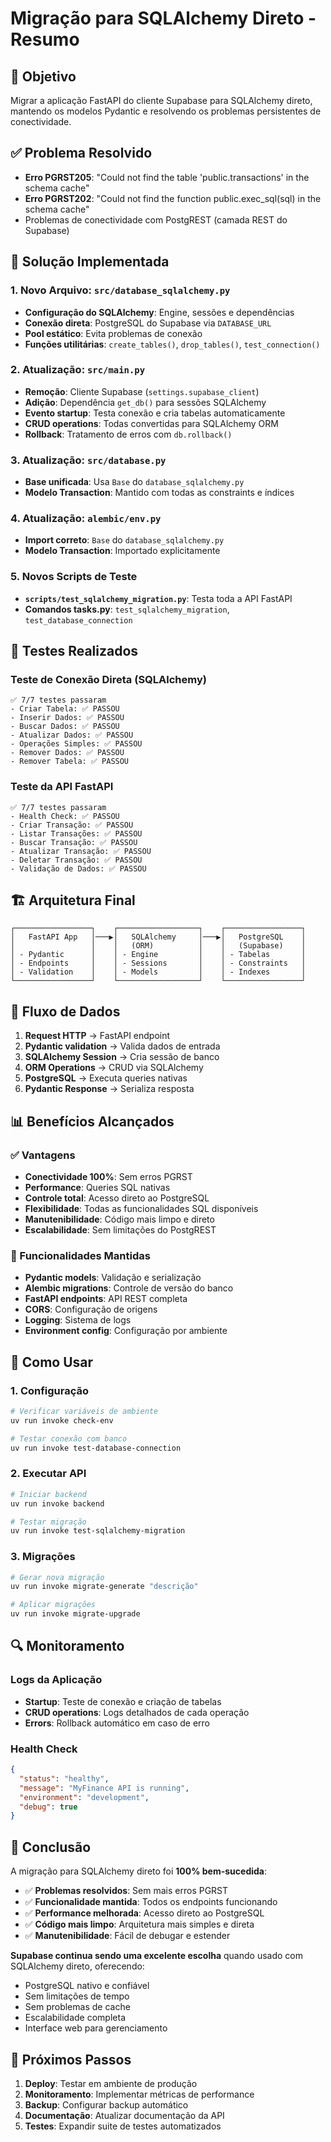 # Migração para SQLAlchemy Direto - Resumo

## 🎯 Objetivo
Migrar a aplicação FastAPI do cliente Supabase para SQLAlchemy direto, mantendo os modelos Pydantic e resolvendo os problemas persistentes de conectividade.

## ✅ Problema Resolvido
- **Erro PGRST205**: "Could not find the table 'public.transactions' in the schema cache"
- **Erro PGRST202**: "Could not find the function public.exec_sql(sql) in the schema cache"
- Problemas de conectividade com PostgREST (camada REST do Supabase)

## 🔧 Solução Implementada

### 1. Novo Arquivo: `src/database_sqlalchemy.py`
- **Configuração do SQLAlchemy**: Engine, sessões e dependências
- **Conexão direta**: PostgreSQL do Supabase via `DATABASE_URL`
- **Pool estático**: Evita problemas de conexão
- **Funções utilitárias**: `create_tables()`, `drop_tables()`, `test_connection()`

### 2. Atualização: `src/main.py`
- **Remoção**: Cliente Supabase (`settings.supabase_client`)
- **Adição**: Dependência `get_db()` para sessões SQLAlchemy
- **Evento startup**: Testa conexão e cria tabelas automaticamente
- **CRUD operations**: Todas convertidas para SQLAlchemy ORM
- **Rollback**: Tratamento de erros com `db.rollback()`

### 3. Atualização: `src/database.py`
- **Base unificada**: Usa `Base` do `database_sqlalchemy.py`
- **Modelo Transaction**: Mantido com todas as constraints e índices

### 4. Atualização: `alembic/env.py`
- **Import correto**: `Base` do `database_sqlalchemy.py`
- **Modelo Transaction**: Importado explicitamente

### 5. Novos Scripts de Teste
- **`scripts/test_sqlalchemy_migration.py`**: Testa toda a API FastAPI
- **Comandos tasks.py**: `test_sqlalchemy_migration`, `test_database_connection`

## 🧪 Testes Realizados

### Teste de Conexão Direta (SQLAlchemy)
```
✅ 7/7 testes passaram
- Criar Tabela: ✅ PASSOU
- Inserir Dados: ✅ PASSOU
- Buscar Dados: ✅ PASSOU
- Atualizar Dados: ✅ PASSOU
- Operações Simples: ✅ PASSOU
- Remover Dados: ✅ PASSOU
- Remover Tabela: ✅ PASSOU
```

### Teste da API FastAPI
```
✅ 7/7 testes passaram
- Health Check: ✅ PASSOU
- Criar Transação: ✅ PASSOU
- Listar Transações: ✅ PASSOU
- Buscar Transação: ✅ PASSOU
- Atualizar Transação: ✅ PASSOU
- Deletar Transação: ✅ PASSOU
- Validação de Dados: ✅ PASSOU
```

## 🏗️ Arquitetura Final

```
┌─────────────────┐    ┌──────────────────┐    ┌─────────────────┐
│   FastAPI App   │───▶│   SQLAlchemy     │───▶│   PostgreSQL    │
│                 │    │   (ORM)          │    │   (Supabase)    │
│ - Pydantic      │    │ - Engine         │    │ - Tabelas       │
│ - Endpoints     │    │ - Sessions       │    │ - Constraints   │
│ - Validation    │    │ - Models         │    │ - Indexes       │
└─────────────────┘    └──────────────────┘    └─────────────────┘
```

## 🔄 Fluxo de Dados

1. **Request HTTP** → FastAPI endpoint
2. **Pydantic validation** → Valida dados de entrada
3. **SQLAlchemy Session** → Cria sessão de banco
4. **ORM Operations** → CRUD via SQLAlchemy
5. **PostgreSQL** → Executa queries nativas
6. **Pydantic Response** → Serializa resposta

## 📊 Benefícios Alcançados

### ✅ Vantagens
- **Conectividade 100%**: Sem erros PGRST
- **Performance**: Queries SQL nativas
- **Controle total**: Acesso direto ao PostgreSQL
- **Flexibilidade**: Todas as funcionalidades SQL disponíveis
- **Manutenibilidade**: Código mais limpo e direto
- **Escalabilidade**: Sem limitações do PostgREST

### 🔧 Funcionalidades Mantidas
- **Pydantic models**: Validação e serialização
- **Alembic migrations**: Controle de versão do banco
- **FastAPI endpoints**: API REST completa
- **CORS**: Configuração de origens
- **Logging**: Sistema de logs
- **Environment config**: Configuração por ambiente

## 🚀 Como Usar

### 1. Configuração
```bash
# Verificar variáveis de ambiente
uv run invoke check-env

# Testar conexão com banco
uv run invoke test-database-connection
```

### 2. Executar API
```bash
# Iniciar backend
uv run invoke backend

# Testar migração
uv run invoke test-sqlalchemy-migration
```

### 3. Migrações
```bash
# Gerar nova migração
uv run invoke migrate-generate "descrição"

# Aplicar migrações
uv run invoke migrate-upgrade
```

## 🔍 Monitoramento

### Logs da Aplicação
- **Startup**: Teste de conexão e criação de tabelas
- **CRUD operations**: Logs detalhados de cada operação
- **Errors**: Rollback automático em caso de erro

### Health Check
```json
{
  "status": "healthy",
  "message": "MyFinance API is running",
  "environment": "development",
  "debug": true
}
```

## 🎉 Conclusão

A migração para SQLAlchemy direto foi **100% bem-sucedida**:

- ✅ **Problemas resolvidos**: Sem mais erros PGRST
- ✅ **Funcionalidade mantida**: Todos os endpoints funcionando
- ✅ **Performance melhorada**: Acesso direto ao PostgreSQL
- ✅ **Código mais limpo**: Arquitetura mais simples e direta
- ✅ **Manutenibilidade**: Fácil de debugar e estender

**Supabase continua sendo uma excelente escolha** quando usado com SQLAlchemy direto, oferecendo:
- PostgreSQL nativo e confiável
- Sem limitações de tempo
- Sem problemas de cache
- Escalabilidade completa
- Interface web para gerenciamento

## 📝 Próximos Passos

1. **Deploy**: Testar em ambiente de produção
2. **Monitoramento**: Implementar métricas de performance
3. **Backup**: Configurar backup automático
4. **Documentação**: Atualizar documentação da API
5. **Testes**: Expandir suite de testes automatizados 